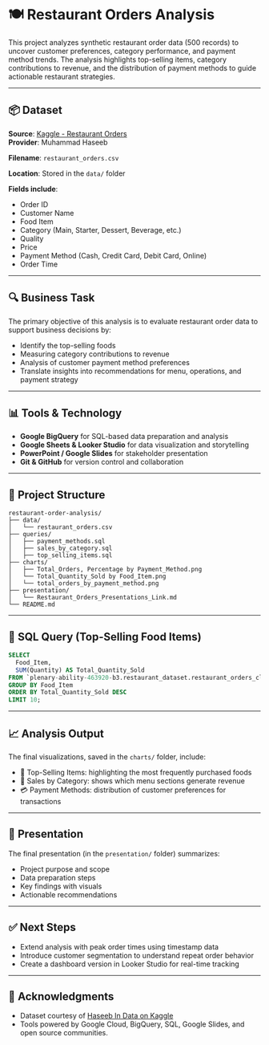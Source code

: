 # 🍽️ Restaurant Orders Analysis

This project analyzes synthetic restaurant order data (500 records) to uncover customer preferences, category performance, and payment method trends. The analysis highlights top-selling items, category contributions to revenue, and the distribution of payment methods to guide actionable restaurant strategies.

---

## 📦 Dataset

**Source**: [Kaggle - Restaurant Orders](https://www.kaggle.com/datasets/haseebindata/restaurant-orders?select=restaurant_orders.csv)  
**Provider**: Muhammad Haseeb

**Filename**: `restaurant_orders.csv`

**Location**: Stored in the `data/` folder

**Fields include**:
- Order ID
- Customer Name
- Food Item
- Category (Main, Starter, Dessert, Beverage, etc.)
- Quality
- Price
- Payment Method (Cash, Credit Card, Debit Card, Online)
- Order Time

---

## 🔍 Business Task

The primary objective of this analysis is to evaluate restaurant order data to support business decisions by:

- Identify the top-selling foods
- Measuring category contributions to revenue
- Analysis of customer payment method preferences
- Translate insights into recommendations for menu, operations, and payment strategy

---

## 📊 Tools & Technology

- **Google BigQuery** for SQL-based data preparation and analysis
- **Google Sheets & Looker Studio** for data visualization and storytelling
- **PowerPoint / Google Slides** for stakeholder presentation
- **Git & GitHub** for version control and collaboration

---

## 📁 Project Structure

```plaintext
restaurant-order-analysis/
├── data/                   
│   └── restaurant_orders.csv
├── queries/                
│   ├── payment_methods.sql
│   ├── sales_by_category.sql
│   ├── top_selling_items.sql
├── charts/                
│   ├── Total_Orders, Percentage by Payment_Method.png
│   └── Total_Quantity_Sold by Food_Item.png
│   └── total_orders_by_payment_method.png
├── presentation/           
│   └── Restaurant_Orders_Presentations_Link.md
└── README.md
```

---

## 🧮 SQL Query (Top-Selling Food Items)

```sql
SELECT 
  Food_Item,
  SUM(Quantity) AS Total_Quantity_Sold
FROM `plenary-ability-463920-b3.restaurant_dataset.restaurant_orders_cleaned`
GROUP BY Food_Item
ORDER BY Total_Quantity_Sold DESC
LIMIT 10;
```

---

## 📈 Analysis Output
The final visualizations, saved in the `charts/` folder, include:
- 🍕 Top-Selling Items: highlighting the most frequently purchased foods
- 🍲 Sales by Category: shows which menu sections generate revenue
- 💳 Payment Methods: distribution of customer preferences for transactions

---

## 🧾 Presentation
The final presentation (in the `presentation/` folder) summarizes:
- Project purpose and scope
- Data preparation steps
- Key findings with visuals
- Actionable recommendations

---

## ✅ Next Steps
- Extend analysis with peak order times using timestamp data
- Introduce customer segmentation to understand repeat order behavior
- Create a dashboard version in Looker Studio for real-time tracking

---

## 🙌 Acknowledgments
- Dataset courtesy of [Haseeb In Data on Kaggle](https://www.kaggle.com/datasets/haseebindata/restaurant-orders?select=restaurant_orders.csv)
- Tools powered by Google Cloud, BigQuery, SQL, Google Slides, and open source communities.
